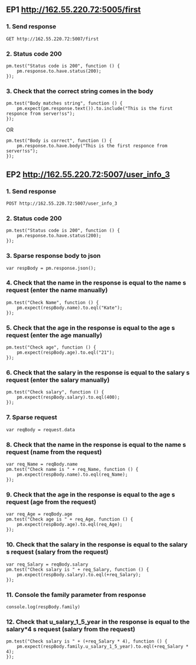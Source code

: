 ## EP1 http://162.55.220.72:5005/first
### 1. Send response

`GET http://162.55.220.72:5007/first`

### 2. Status code 200
```
pm.test("Status code is 200", function () {
    pm.response.to.have.status(200);
});
```

### 3. Check that the correct string comes in the body

```
pm.test("Body matches string", function () {
    pm.expect(pm.response.text()).to.include("This is the first responce from server!ss");
});
```
OR 
```
pm.test("Body is correct", function () {
    pm.response.to.have.body("This is the first responce from server!ss");
});
```

## EP2 http://162.55.220.72:5007/user_info_3
### 1. Send response

`POST http://162.55.220.72:5007/user_info_3`

### 2. Status code 200
```
pm.test("Status code is 200", function () {
    pm.response.to.have.status(200);
});
```
### 3. Sparse response body to json

`var respBody = pm.response.json();`

### 4. Check that the name in the response is equal to the name s request (enter the name manually)
```
pm.test("Check Name", function () {
    pm.expect(respBody.name).to.eql("Kate");
});
```
### 5. Check that the age in the response is equal to the age s request (enter the age manually)
```
pm.test("Check age", function () {
    pm.expect(respBody.age).to.eql("21");
});
```
### 6. Check that the salary in the response is equal to the salary s request (enter the salary manually)
```
pm.test("Check salary", function () {
    pm.expect(respBody.salary).to.eql(400);
});
```
### 7. Sparse request

`var reqBody = request.data`

### 8. Check that the name in the response is equal to the name s request (name from the request)
```
var req_Name = reqBody.name
pm.test("Check name is " + req_Name, function () {
    pm.expect(respBody.name).to.eql(req_Name);
});
```
### 9. Check that the age in the response is equal to the age s request (age from the request)
```
var req_Age = reqBody.age
pm.test("Check age is " + req_Age, function () {
    pm.expect(respBody.age).to.eql(req_Age);
});
```
### 10. Check that the salary in the response is equal to the salary s request (salary from the request)
```
var req_Salary = reqBody.salary
pm.test("Check salary is " + req_Salary, function () {
    pm.expect(respBody.salary).to.eql(+req_Salary);
});
```
### 11. Console the family parameter from response

`console.log(respBody.family)`
### 12. Check that u_salary_1_5_year in the response is equal to the salary*4 s request (salary from the request)
```
pm.test("Check salary is " + (+req_Salary * 4), function () {
    pm.expect(respBody.family.u_salary_1_5_year).to.eql(+req_Salary * 4);
});
```
